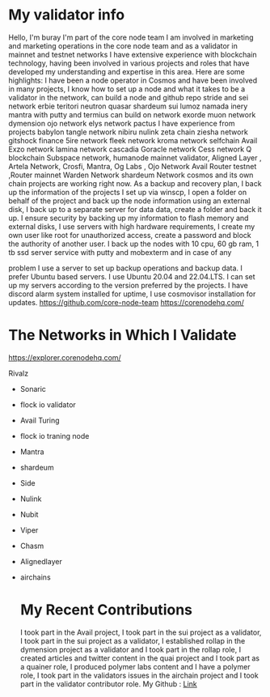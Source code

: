 # My validator info
Hello, I'm buray I'm part of the core node team
I am involved in marketing and marketing operations in the core node team and as a validator in mainnet and testnet networks I have extensive experience with blockchain technology, having been involved in various projects and roles that have developed my understanding and expertise in this area. Here are some highlights: I have been a node operator in Cosmos and have been involved in many projects, I know how to set up a node and what it takes to be a validator in the network, can build a node and github repo stride and sei network erbie teritori neutron quasar shardeum sui lumoz namada inery mantra with putty and termius can build on network exorde muon network dymension ojo network elys network pactus I have experience from projects babylon tangle network nibiru nulink zeta chain ziesha network gitshock finance 5ire network fleek network kroma network selfchain Avail Exzo network lamina network cascadia Goracle network Cess network Q blockchain Subspace network, humanode mainnet validator,  Aligned Layer , Artela Network, Crosfi, Mantra, Og Labs , Ojo Network Avail Router testnet ,Router mainnet Warden Network shardeum Network cosmos and its own chain projects are working right now. As a backup and recovery plan, I back up the information of the projects I set up via winscp, I open a folder on behalf of the project and back up the node information using an external disk, I back up to a separate server for data data, create a folder and back it up. I ensure security by backing up my information to flash memory and external disks, I use servers with high hardware requirements, I create my own user like root for unauthorized access, create a password and block the authority of another user. I back up the nodes with 10 cpu, 60 gb ram, 1 tb ssd server service with putty and mobexterm and in case of any 

problem I use a server to set up backup operations and backup data. I prefer Ubuntu based servers. I use Ubuntu 20.04 and 22.04.LTS. I can set up my servers according to the version preferred by the projects. I have discord alarm system installed for uptime, I use cosmovisor installation for updates.
https://github.com/core-node-team
https://corenodehq.com/
# The Networks in Which I Validate
https://explorer.corenodehq.com/

Rivalz
- Sonaric
- flock io validator
- Avail Turing
- flock io traning node
- Mantra
- shardeum
- Side
- Nulink
- Nubit
- Viper
- Chasm
- Alignedlayer
- airchains

  # My Recent Contributions
  I took part in the Avail project, I took part in the sui project as a validator, I took part in the sui project as a validator, I established rollap in the dymension project as a validator and I took part in the rollap role, I created articles and twitter content in the quai project and I took part as a quainer role, I produced polymer labs content and I have a polymer role, I took part in the validators issues in the airchain project and I took part in the validator contributor role.
My Github : [Link](https://github.com/ygd58)
